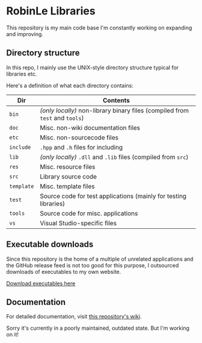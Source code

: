 ﻿# RobinLe Libraries
This repository is my main code base I'm constantly working on expanding and improving.


## Directory structure
In this repo, I mainly use the UNIX-style directory structure typical for libraries etc.

Here's a definition of what each directory contains:

| Dir | Contents |
|-----|----------|
| `bin` | *(only locally)* non-library binary files (compiled from `test` and `tools`) |
| `doc` | Misc. non-wiki documentation files |
| `etc` | Misc. non-sourcecode files |
| `include` | `.hpp` and `.h` files for including |
| `lib` | *(only locally)* `.dll` and `.lib` files (compiled from `src`) |
| `res` | Misc. resource files |
| `src` | Library source code |
| `template` | Misc. template files |
| `test` | Source code for test applications (mainly for testing libraries) |
| `tools` | Source code for misc. applications |
| `vs` | Visual Studio-specific files |


## Executable downloads
Since this repository is the home of a multiple of unrelated applications and the GitHub release feed is not too good for this purpose, I outsourced downloads of executables to my own website.

[Download executables here](https://download.robinle.de/github/libs/)


## Documentation
For detailed documentation, visit [this repository's wiki](https://lnk.robinle.de/git/wiki/libs).

Sorry it's currently in a poorly maintained, outdated state. But I'm working on it!
